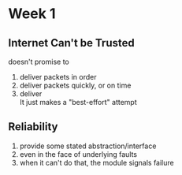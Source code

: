 # Week 1
## Internet Can't be Trusted
doesn't promise to
1. deliver packets in order
2. deliver packets quickly, or on time
3. deliver\
It just makes a "best-effort" attempt
## Reliability
1. provide some stated abstraction/interface
2. even in the face of underlying faults
3. when it can't do that, the module signals failure